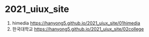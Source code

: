 # 2021_uiux_site
1. himedia https://hanyong5.github.io/2021_uiux_site/01himedia
1. 한국대학교 https://hanyong5.github.io/2021_uiux_site/02college


